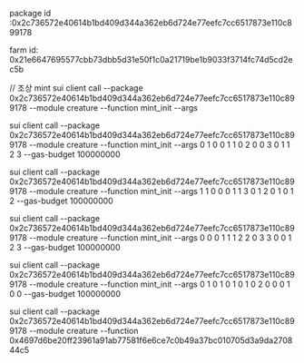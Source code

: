 package id :0x2c736572e40614b1bd409d344a362eb6d724e77eefc7cc6517873e110c899178

farm id: 0x21e6647695577cbb73dbb5d31e50f1c0a21719be1b9033f3714fc74d5cd2ec5b

// 조상 mint
sui client call --package 0x2c736572e40614b1bd409d344a362eb6d724e77eefc7cc6517873e110c899178 --module creature --function mint_init --args

sui client call --package 0x2c736572e40614b1bd409d344a362eb6d724e77eefc7cc6517873e110c899178 --module creature --function mint_init --args 0 1 0  0 1 1  0 2 0  0 3 0  1 1 2 3 --gas-budget 100000000

sui client call --package 0x2c736572e40614b1bd409d344a362eb6d724e77eefc7cc6517873e110c899178 --module creature --function mint_init --args 1 1 0  0 0 1  1 3 0  1 2 0  1 0 1 2 --gas-budget 100000000

sui client call --package 0x2c736572e40614b1bd409d344a362eb6d724e77eefc7cc6517873e110c899178 --module creature --function mint_init --args 0 0 0  1 1 1  2 2 0  3 3 0  0 1 2 3 --gas-budget 100000000

sui client call --package 0x2c736572e40614b1bd409d344a362eb6d724e77eefc7cc6517873e110c899178 --module creature --function mint_init --args 0 1 0  1 0 1  0 1 0  2 0 0  0 1 0 0 --gas-budget 100000000

sui client call --package 0x2c736572e40614b1bd409d344a362eb6d724e77eefc7cc6517873e110c899178 --module creature --function 0x4697d6be20ff23961a91ab77581f6e6ce7c0b49a37bc010705d3a9da270844c5